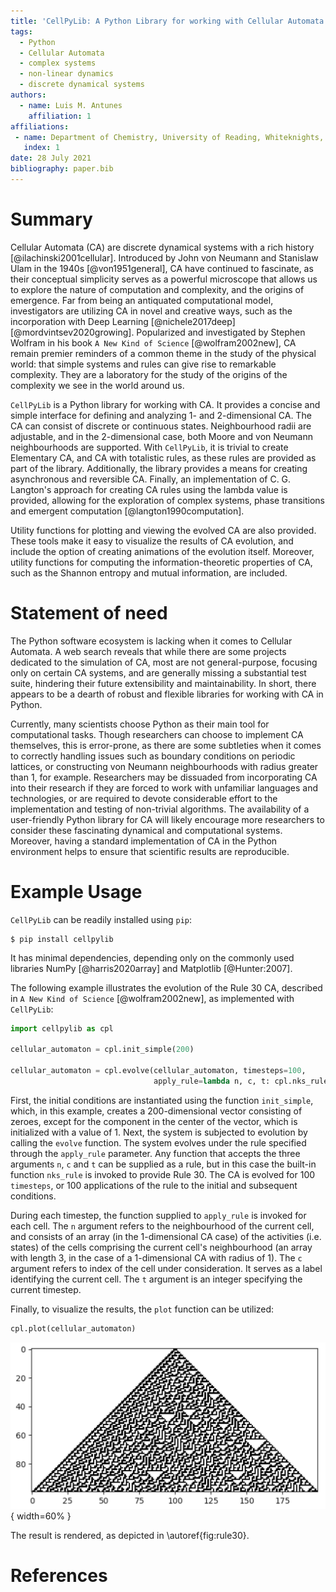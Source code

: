 ```yaml
---
title: 'CellPyLib: A Python Library for working with Cellular Automata'
tags:
  - Python
  - Cellular Automata
  - complex systems
  - non-linear dynamics
  - discrete dynamical systems
authors:
  - name: Luis M. Antunes
    affiliation: 1
affiliations:
 - name: Department of Chemistry, University of Reading, Whiteknights, Reading RG6 6DX, United Kingdom
   index: 1
date: 28 July 2021
bibliography: paper.bib
---
```


# Summary

Cellular Automata (CA) are discrete dynamical systems with a rich history [@ilachinski2001cellular]. Introduced by John 
von Neumann and Stanislaw Ulam in the 1940s [@von1951general], CA have continued to fascinate, as their conceptual 
simplicity serves as a powerful microscope that allows us to explore the nature of computation and complexity, and the 
origins of emergence. Far from being an antiquated computational model, investigators are utilizing CA in novel and 
creative ways, such as the incorporation with Deep Learning [@nichele2017deep] [@mordvintsev2020growing]. Popularized 
and investigated by Stephen Wolfram in his book `A New Kind of Science` [@wolfram2002new], CA remain premier reminders 
of a common theme in the study of the physical world: that simple systems and rules can give rise to remarkable 
complexity. They are a laboratory for the study of the origins of the complexity we see in the world around us.

`CellPyLib` is a Python library for working with CA. It provides a concise and simple interface for defining and 
analyzing 1- and 2-dimensional CA. The CA can consist of discrete or continuous states. Neighbourhood radii are 
adjustable, and in the 2-dimensional case, both Moore and von Neumann neighbourhoods are supported. With `CellPyLib`, it 
is trivial to create Elementary CA, and CA with totalistic rules, as these rules are provided as part of the library. 
Additionally, the library provides a means for creating asynchronous and reversible CA. Finally, an implementation 
of C. G. Langton's approach for creating CA rules using the lambda value is provided, allowing for the exploration of 
complex systems, phase transitions and emergent computation [@langton1990computation].

Utility functions for plotting and viewing the evolved CA are also provided. These tools make it easy to visualize the
results of CA evolution, and include the option of creating animations of the evolution itself. Moreover, utility 
functions for computing the information-theoretic properties of CA, such as the Shannon entropy and mutual information, 
are included.

# Statement of need

The Python software ecosystem is lacking when it comes to Cellular Automata. A web search reveals that while there are 
some projects dedicated to the simulation of CA, most are not general-purpose, focusing only on certain CA systems, and 
are generally missing a substantial test suite, hindering their future extensibility and maintainability. In short, 
there appears to be a dearth of robust and flexible libraries for working with CA in Python. 

Currently, many scientists choose Python as their main tool for computational tasks. Though researchers can choose to 
implement CA themselves, this is error-prone, as there are some subtleties when it comes to correctly handling issues 
such as boundary conditions on periodic lattices, or constructing von Neumann neighbourhoods with radius greater than 1, 
for example. Researchers may be dissuaded from incorporating CA into their research if they are forced to work with 
unfamiliar languages and technologies, or are required to devote considerable effort to the implementation and testing 
of non-trivial algorithms. The availability of a user-friendly Python library for CA will likely encourage more 
researchers to consider these fascinating dynamical and computational systems. Moreover, having a standard 
implementation of CA in the Python environment helps to ensure that scientific results are reproducible.

# Example Usage

`CellPyLib` can be readily installed using `pip`:

```
$ pip install cellpylib
```

It has minimal dependencies, depending only on the commonly used libraries NumPy [@harris2020array] and Matplotlib 
[@Hunter:2007].

The following example illustrates the evolution of the Rule 30 CA, described in `A New Kind of Science` 
[@wolfram2002new], as implemented with `CellPyLib`:

```python
import cellpylib as cpl

cellular_automaton = cpl.init_simple(200)

cellular_automaton = cpl.evolve(cellular_automaton, timesteps=100, 
                                apply_rule=lambda n, c, t: cpl.nks_rule(n, 30))
```

First, the initial conditions are instantiated using the function `init_simple`, which, in this example, creates a 
200-dimensional vector consisting of zeroes, except for the component in the center of the vector, which is initialized
with a value of 1. Next, the system is subjected to evolution by calling the `evolve` function. The system evolves under 
the rule specified through the `apply_rule` parameter. Any function that accepts the three arguments `n`, `c` and `t` 
can be supplied as a rule, but in this case the built-in function `nks_rule` is invoked to provide Rule 30. The CA is 
evolved for 100 `timesteps`, or 100 applications of the rule to the initial and subsequent conditions.

During each timestep, the function supplied to `apply_rule` is invoked for each cell. The `n` argument refers to the 
neighbourhood of the current cell, and consists of an array (in the 1-dimensional CA case) of the activities (i.e. 
states) of the cells comprising the current cell's neighbourhood (an array with length 3, in the case of a 1-dimensional 
CA with radius of 1). The `c` argument refers to index of the cell under consideration. It serves as a label identifying 
the current cell. The `t` argument is an integer specifying the current timestep.

Finally, to visualize the results, the `plot` function can be utilized:

```python
cpl.plot(cellular_automaton)
```

![Rule 30, as rendered with CellPyLib.\label{fig:rule30}](rule30.png){ width=60% }

The result is rendered, as depicted in \autoref{fig:rule30}.

# References
